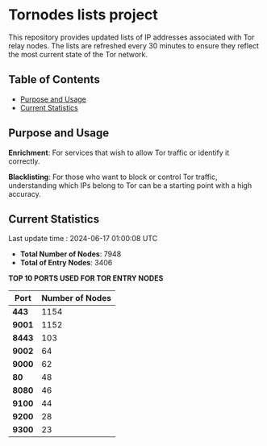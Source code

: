 # Tornodes lists project

This repository provides updated lists of IP addresses associated with Tor relay nodes. The lists are refreshed every 30 minutes to ensure they reflect the most current state of the Tor network.

## Table of Contents

- [Purpose and Usage](#purpose-and-usage)
- [Current Statistics](#current-statistics)


## Purpose and Usage

**Enrichment**: For services that wish to allow Tor traffic or identify it correctly.

**Blacklisting**: For those who want to block or control Tor traffic, understanding which IPs belong to Tor can be a starting point with a high accuracy.

## Current Statistics

Last update time : 2024-06-17 01:00:08 UTC

- **Total Number of Nodes**: 7948
- **Total of Entry Nodes**: 3406

**TOP 10 PORTS USED FOR TOR ENTRY NODES**

| **Port** | **Number of Nodes** |
|------|-----------------|
| **443**   | 1154  |
| **9001**   | 1152  |
| **8443**   | 103  |
| **9002**   | 64  |
| **9000**   | 62  |
| **80**   | 48  |
| **8080**   | 46  |
| **9100**   | 44  |
| **9200**   | 28  |
| **9300**   | 23  |

